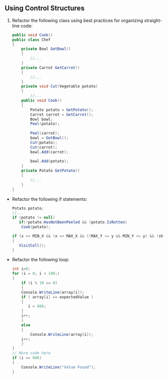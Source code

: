 ## Using Control Structures

1. Refactor the following class using best practices for organizing straight-line code:

    ```c#
    public void Cook() 
    public class Chef
    {
        private Bowl GetBowl()
        {   
            //... 
        }
        private Carrot GetCarrot()
        {
            //...
        }
        private void Cut(Vegetable potato)
        {
            //...
        public void Cook()
        {
            Potato potato = GetPotato();
            Carrot carrot = GetCarrot();
            Bowl bowl;
            Peel(potato);
                    
            Peel(carrot);
            bowl = GetBowl();
            Cut(potato);
            Cut(carrot);
            bowl.Add(carrot);
                    
            bowl.Add(potato);
        }
        private Potato GetPotato()
        {
            //...
        }
    }
    ```
* Refactor the following if statements: 

    ```c#
    Potato potato;
    //... 
    if (potato != null)
       if(!potato.HasNotBeenPeeled && !potato.IsRotten)
        Cook(potato);
    ```
    
    ```c#
    if (x >= MIN_X && (x =< MAX_X && ((MAX_Y >= y && MIN_Y <= y) && !shouldNotVisitCell)))
    {
       VisitCell();
    }
    ```
* Refactor the following loop:
    
    ```c#
    int i=0;
    for (i = 0; i < 100;) 
    {
        if (i % 10 == 0)
        {
        Console.WriteLine(array[i]);
        if ( array[i] == expectedValue ) 
        {
           i = 666;
        }
        i++;
        }
        else
        {
            Console.WriteLine(array[i]);
        i++;
        }
    }
    // More code here
    if (i == 666)
    {
        Console.WriteLine("Value Found");
    }
    ```
